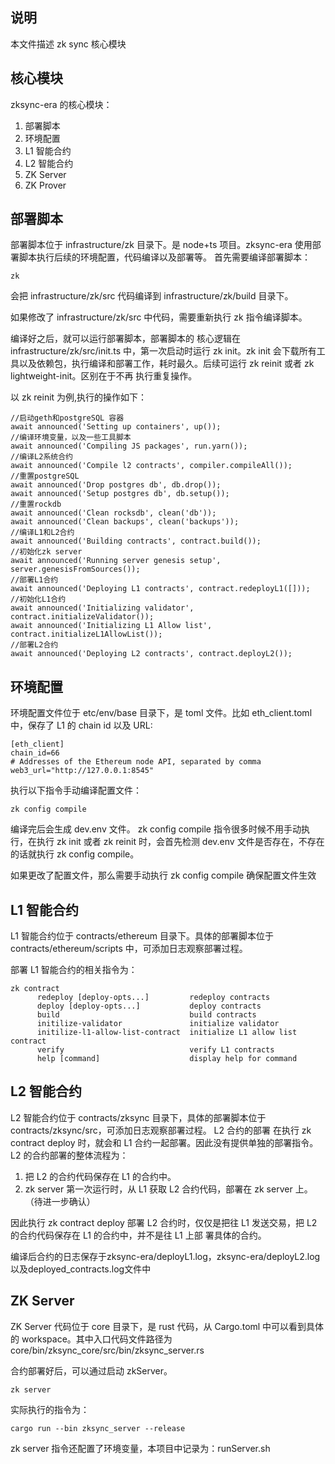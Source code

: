 ## 说明

本文件描述 zk sync 核心模块

## 核心模块

zksync-era 的核心模块：

1. 部署脚本
2. 环境配置
3. L1 智能合约
4. L2 智能合约
5. ZK Server
6. ZK Prover

## 部署脚本

部署脚本位于 infrastructure/zk 目录下。是 node+ts 项目。zksync-era 使用部署脚本执行后续的环境配置，代码编译以及部署等。
首先需要编译部署脚本：

```
zk
```

会把 infrastructure/zk/src 代码编译到 infrastructure/zk/build 目录下。

如果修改了 infrastructure/zk/src 中代码，需要重新执行 zk 指令编译脚本。

编译好之后，就可以运行部署脚本，部署脚本的 核心逻辑在 infrastructure/zk/src/init.ts 中，第一次启动时运行 zk init。zk
init 会下载所有工具以及依赖包，执行编译和部署工作，耗时最久。后续可运行 zk reinit 或者 zk lightweight-init。区别在于不再
执行重复操作。

以 zk reinit 为例,执行的操作如下：

```azure
//启动geth和postgreSQL 容器
await announced('Setting up containers', up());
//编译环境变量，以及一些工具脚本
await announced('Compiling JS packages', run.yarn());
//编译L2系统合约
await announced('Compile l2 contracts', compiler.compileAll());
//重置postgreSQL
await announced('Drop postgres db', db.drop());
await announced('Setup postgres db', db.setup());
//重置rockdb
await announced('Clean rocksdb', clean('db'));
await announced('Clean backups', clean('backups'));
//编译L1和L2合约
await announced('Building contracts', contract.build());
//初始化zk server
await announced('Running server genesis setup', server.genesisFromSources());
//部署L1合约
await announced('Deploying L1 contracts', contract.redeployL1([]));
//初始化L1合约
await announced('Initializing validator', contract.initializeValidator());
await announced('Initializing L1 Allow list', contract.initializeL1AllowList());
//部署L2合约
await announced('Deploying L2 contracts', contract.deployL2());
```

## 环境配置

环境配置文件位于 etc/env/base 目录下，是 toml 文件。比如 eth_client.toml 中，保存了 L1 的 chain id 以及 URL:

```
[eth_client]
chain_id=66
# Addresses of the Ethereum node API, separated by comma
web3_url="http://127.0.0.1:8545"
```

执行以下指令手动编译配置文件：

```
zk config compile
```

编译完后会生成 dev.env 文件。 zk config compile 指令很多时候不用手动执行，在执行 zk init 或者 zk reinit 时，会首先检测
dev.env 文件是否存在，不存在的话就执行 zk config compile。

如果更改了配置文件，那么需要手动执行 zk config compile 确保配置文件生效

## L1 智能合约

L1 智能合约位于 contracts/ethereum 目录下。具体的部署脚本位于 contracts/ethereum/scripts 中，可添加日志观察部署过程。

部署 L1 智能合约的相关指令为：

```
zk contract
      redeploy [deploy-opts...]         redeploy contracts
      deploy [deploy-opts...]           deploy contracts
      build                             build contracts
      initilize-validator               initialize validator
      initilize-l1-allow-list-contract  initialize L1 allow list contract
      verify                            verify L1 contracts
      help [command]                    display help for command
```

## L2 智能合约

L2 智能合约位于 contracts/zksync 目录下，具体的部署脚本位于 contracts/zksync/src，可添加日志观察部署过程。 L2 合约的部署
在执行 zk contract deploy 时，就会和 L1 合约一起部署。因此没有提供单独的部署指令。 L2 的合约部署的整体流程为：

1. 把 L2 的合约代码保存在 L1 的合约中。
2. zk server 第一次运行时，从 L1 获取 L2 合约代码，部署在 zk server 上。（待进一步确认）

因此执行 zk contract deploy 部署 L2 合约时，仅仅是把往 L1 发送交易，把 L2 的合约代码保存在 L1 的合约中，并不是往 L1 上部
署具体的合约。

编译后合约的日志保存于zksync-era/deployL1.log，zksync-era/deployL2.log以及deployed_contracts.log文件中

## ZK Server

ZK Server 代码位于 core 目录下，是 rust 代码，从 Cargo.toml 中可以看到具体的 workspace。其中入口代码文件路径为
core/bin/zksync_core/src/bin/zksync_server.rs

合约部署好后，可以通过启动 zkServer。

```azure
zk server
```

实际执行的指令为：

```azure
cargo run --bin zksync_server --release
```

zk server 指令还配置了环境变量，本项目中记录为：runServer.sh
